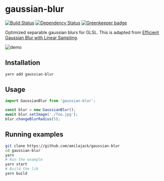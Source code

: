 gaussian-blur
=======================

[![Build Status](https://travis-ci.org/amilajack/gaussian-blur.svg?branch=master)](https://travis-ci.org/amilajack/gaussian-blur)
[![Dependency Status](https://img.shields.io/david/amilajack/gaussian-blur.svg)](https://david-dm.org/amilajack/gaussian-blur)
[![Greenkeeper badge](https://badges.greenkeeper.io/amilajack/gaussian-blur.svg)](https://greenkeeper.io/)

Optimized separable gaussian blurs for GLSL. This is adapted from [Efficient Gaussian Blur with Linear Sampling](http://rastergrid.com/blog/2010/09/efficient-gaussian-blur-with-linear-sampling/).

![demo](./img/demo.gif)

## Installation
```bash
yarn add gaussian-blur
```

## Usage
```js
import GaussianBlur from 'gaussian-blur';

const blur = new GaussianBlur();
await blur.setImage('./foo.jpg');
blur.changeBlurRadius(5);
```

## Running examples
```bash
git clone https://github.com/amilajack/gaussian-blur
cd gaussian-blur
yarn
# Run the example
yarn start
# Build the lib
yarn build
```
